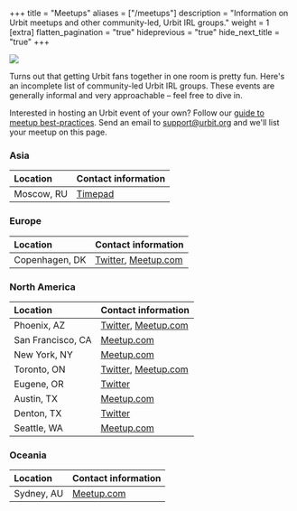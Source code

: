+++
title = "Meetups"
aliases = ["/meetups"]
description = "Information on Urbit meetups and other community-led, Urbit IRL groups."
weight = 1
[extra]
flatten_pagination = "true"
hideprevious = "true"
hide_next_title = "true"
+++

![](https://media.urbit.org/site/meetup1.jpg)

Turns out that getting Urbit fans together in one room is pretty fun. Here's an incomplete list of community-led Urbit IRL groups. These events are generally informal and very approachable – feel free to dive in.

Interested in hosting an Urbit event of your own? Follow our [guide to meetup best-practices](/community/hosting-a-meetup). Send an email to [support@urbit.org](mailto:support@urbit.org) and we'll list your meetup on this page.

### Asia

| Location   | Contact information                               |
| :--------- | :------------------------------------------------ |
| Moscow, RU | [Timepad](https://urbitmoscow.timepad.ru/events/) |

### Europe

| Location       | Contact information                                                                             |
| :------------- | :---------------------------------------------------------------------------------------------- |
| Copenhagen, DK | [Twitter](https://twitter.com/UrbitCPH), [Meetup.com](https://www.meetup.com/Urbit-Copenhagen/) |

### North America

| Location          | Contact information                                                                              |
| :---------------- | :----------------------------------------------------------------------------------------------- |
| Phoenix, AZ       | [Twitter](https://twitter.com/UrbitPHX), [Meetup.com](https://www.meetup.com/urbit-phx/)         |
| San Francisco, CA | [Meetup.com](https://www.meetup.com/urbit-sf/)                                                   |
| New York, NY      | [Meetup.com](https://www.meetup.com/Urbit-New-York/)                                             |
| Toronto, ON       | [Twitter](https://twitter.com/UrbitToronto), [Meetup.com](https://www.meetup.com/Urbit-Toronto/) |
| Eugene, OR        | [Twitter](https://twitter.com/EugeneUrbit)                                                       |
| Austin, TX        | [Meetup.com](https://www.meetup.com/Urbit-Austin/)                                               |
| Denton, TX        | [Twitter](https://twitter.com/UrbitDFW)                                                          |
| Seattle, WA       | [Meetup.com](https://www.meetup.com/urbit-seattle/)                                              |

### Oceania

| Location   | Contact information                               |
| :--------- | :------------------------------------------------ |
| Sydney, AU | [Meetup.com](https://www.meetup.com/Urbit-Sydney) |

